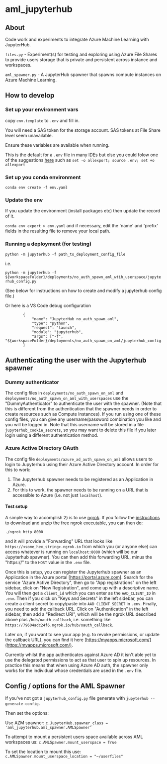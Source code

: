 # aml_jupyterhub

## About

Code work and experiments to integrate Azure Machine Learning with JupyterHub.

`files.py` - Experiment(s) for testing and exploring using Azure File Shares to provide users storage that is private and persistent across instance and workspaces.

`aml_spawner.py` - A JupyterHub spawner that spawns compute instances on Azure Machine Learning.

## How to develop

### Set up your environment vars
copy `env.template` to `.env` and fill in.

You will need a SAS token for the storage account. SAS tokens at File Share level seem unavailable.

Ensure these variables are available when running.

This is the default for a `.env` file in many IDEs but else you could folow one of the suggestions [here](https://gist.github.com/mihow/9c7f559807069a03e302605691f85572) such as `set -o allexport; source .env; set +o allexport`


### Set up you conda environment

`conda env create -f env.yaml`

### Update the env

If you update the environment (install packages etc) then update the record of it.

`conda env export > env.yaml`
and if necessary, edit the 'name' and 'prefix' fields in the resulting file to remove your local path.


### Running a deployment (for testing)

`python -m jupyterhub -f path_to_deployment_config_file`

i.e.

`python -m jupyterhub -f ${workspaceFolder}/deployments/no_auth_spawn_aml_wtih_userspace/jupyterhub_config.py`

(See below for instructions on how to create and modify a jupyterhub config file.)


Or here is a VS Code debug configuration

```
        {
            "name": "JupyterHub no_auth_spawn_aml",
            "type": "python",
            "request": "launch",
            "module": "jupyterhub",
            "args": ["-f", "${workspaceFolder}/deployments/no_auth_spawn_on_aml/jupyterhub_config.py"]
        }
```

## Authenticating the user with the Jupyterhub spawner

### Dummy authenticator

The config files in `deployments/no_auth_spawn_on_aml` and `deployments/no_auth_spawn_on_aml_with_userspaces` use the "DummyAuthenticator" to authenticate the user with the spawner.  (Note that this is different from the authentication that the spawner needs in order to create resources such as Compute Instances).
If you run using one of these config files, you can give any username/password combination you like and you will be logged in.   Note that this username will be stored in a file `jupyterhub_cookie_secrets`, so you may want to delete this file if you later login using a different authentication method.

### Azure Active Directory OAuth

The config file `deployments/azure_ad_auth_spawn_on_aml` allows users to login to Jupyterhub using their Azure Active Directory account.  In order for this to work:
 1) The Jupyterhub spawner needs to be registered as an Application in Azure.
 2) For this to work, the spawner needs to be running on a URL that is accessible to Azure (i.e. not just `localhost`).


#### Test setup

A simple way to accomplish 2) is to use [ngrok](https://ngrok.com/).  If you follow the [instructions](https://dashboard.ngrok.com/get-started/setup) to download and unzip the free ngrok executable, you can then do:
```
./ngrok http 8000
```
and it will provide a "Forwarding" URL that looks like `https://<some_hex_string>.ngrok.io` from which you (or anyone else) can access whatever is running on `localhost:8000` (which will be our Jupyterhub spawner).
You can then add this forwarding URL, minus the "https://" to the `HOST` value in the `.env` file.

Once this is setup, you can register the Jupyterhub spawner as an Application in the Azure portal [https://portal.azure.com].  Search for the service "Azure Active Directory", then go to "App registrations" on the left sidebar, click on "New Registration", and come up with a descriptive name.  You will then get a `client_id` which you can enter as the `AAD_CLIENT_ID` in `.env`.
Then if you click on "Keys and Secrets" in the left sidebar, you can create a client secret to copy/paste into `AAD_CLIENT_SECRET` in `.env`.
Finally, you need to add the callback URL.  Click on "Authentication" in the left sidebar, then add a "Redirect URI", which will be the ngrok URL described above plus `/hub/oauth_callback`, i.e. something like `https://79604adc24f6.ngrok.io/hub/oauth_callback`.

Later on, if you want to see your app (e.g. to revoke permissions, or update the callback URL), you can find it here [https://myapps.microsoft.com/](https://myapps.microsoft.com/).  

Currently whilst the app authenticates against Azure AD it isn't able yet to use the delegated permissions to act as that user to spin up resources.
In practice this means that when using Azure AD auth, the spawner only works for the individual whose credentials are used in the `.env` file.

## Config / options for the AML Spawner
If you've not got a `jupyterhub_config.py` file generate with `jupyterhub --generate-config`.

Then set the options:

Use AZM spawner:
`c.JupyterHub.spawner_class = 'aml_jupyterhub.aml_spawner.AMLSpawner'`

To attempt to mount a persistent users space available across AML workspaces us:
`c.AMLSpawner.mount_userspace = True`

To set the location to mount this use:
`c.AMLSpawner.mount_userspace_location = "~/userfiles"`
